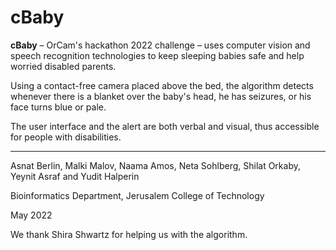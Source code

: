 # cBaby

**cBaby** – OrCam's hackathon 2022 challenge – uses computer vision and speech recognition technologies to keep sleeping babies safe and help worried disabled parents.

Using a contact-free camera placed above the bed, the algorithm detects whenever there is a blanket over the baby's head, he has seizures, or his face turns blue or pale.

The user interface and the alert are both verbal and visual, thus accessible for people with disabilities.

***

Asnat Berlin, Malki Malov, Naama Amos, Neta Sohlberg, Shilat Orkaby, Yeynit Asraf and Yudit Halperin

Bioinformatics Department, Jerusalem College of Technology

May 2022

We thank Shira Shwartz for helping us with the algorithm.

